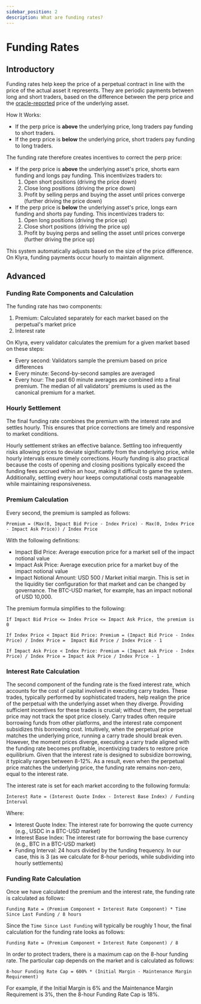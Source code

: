```yaml
---
sidebar_position: 2
description: What are funding rates?
---
```


# Funding Rates

## Introductory
Funding rates help keep the price of a perpetual contract in line with the price of the actual asset it represents. They are periodic payments between long and short traders, based on the difference between the perp price and the [oracle-reported](./oracle.md) price of the underlying asset.

How It Works:
- If the perp price is **above** the underlying price, long traders pay funding to short traders.
- If the perp price is **below** the underlying price, short traders pay funding to long traders.

The funding rate therefore creates incentives to correct the perp price:
- If the perp price is **above** the underlying asset's price, shorts earn funding and longs pay funding. This incentivizes traders to:
  1. Open short positions (driving the price down)
  2. Close long positions (driving the price down)
  3. Profit by selling perps and buying the asset until prices converge (further driving the price down)
- If the perp price is **below** the underlying asset's price, longs earn funding and shorts pay funding. This incentivizes traders to:
  1. Open long positions (driving the price up)
  2. Close short positions (driving the price up)
  3. Profit by buying perps and selling the asset until prices converge (further driving the price up)

This system automatically adjusts based on the size of the price difference. On Klyra, funding payments occur hourly to maintain alignment.

## Advanced
### Funding Rate Components and Calculation
The funding rate has two components:
1. Premium: Calculated separately for each market based on the perpetual's market price
2. Interest rate

On Klyra, every validator calculates the premium for a given market based on these steps:
- Every second: Validators sample the premium based on price differences
- Every minute: Second-by-second samples are averaged
- Every hour: The past 60 minute averages are combined into a final premium. The median of all validators' premiums is used as the canonical premium for a market.

### Hourly Settlement
The final funding rate combines the premium with the interest rate and settles hourly. This ensures that price corrections are timely and responsive to market conditions.

Hourly settlement strikes an effective balance. Settling too infrequently risks allowing prices to deviate significantly from the underlying price, while hourly intervals ensure timely corrections. Hourly funding is also practical because the costs of opening and closing positions typically exceed the funding fees accrued within an hour, making it difficult to game the system. Additionally, settling every hour keeps computational costs manageable while maintaining responsiveness.

### Premium Calculation
Every second, the premium is sampled as follows:

`Premium = (Max(0, Impact Bid Price - Index Price) - Max(0, Index Price - Impact Ask Price)) / Index Price`

With the following definitions:
- Impact Bid Price: Average execution price for a market sell of the impact notional value
- Impact Ask Price: Average execution price for a market buy of the impact notional value
- Impact Notional Amount: USD 500 / Market initial margin. This is set in the liquidity tier configuration for that market and can be changed by governance. The BTC-USD market, for example, has an impact notional of USD 10,000.

The premium formula simplifies to the following:

`If Impact Bid Price <= Index Price <= Impact Ask Price, the premium is 0`    

`If Index Price < Impact Bid Price: Premium = (Impact Bid Price - Index Price) / Index Price =  Impact Bid Price / Index Price - 1`

`If Impact Ask Price < Index Price: Premium = (Impact Ask Price - Index Price) / Index Price = Impact Ask Price / Index Price - 1`

### Interest Rate Calculation
The second component of the funding rate is the fixed interest rate, which accounts for the cost of capital involved in executing carry trades. These trades, typically performed by sophisticated traders, help realign the price of the perpetual with the underlying asset when they diverge. Providing sufficient incentives for these trades is crucial; without them, the perpetual price may not track the spot price closely. Carry trades often require borrowing funds from other platforms, and the interest rate component subsidizes this borrowing cost. Intuitively, when the perpetual price matches the underlying price, running a carry trade should break even. However, the moment prices diverge, executing a carry trade aligned with the funding rate becomes profitable, incentivizing traders to restore price equilibrium. Given that the interest rate is designed to subsidize borrowing, it typically ranges between 8-12%. As a result, even when the perpetual price matches the underlying price, the funding rate remains non-zero, equal to the interest rate.

The interest rate is set for each market according to the following formula:

`Interest Rate = (Interest Quote Index - Interest Base Index) / Funding Interval`

Where:
- Interest Quote Index: The interest rate for borrowing the quote currency (e.g., USDC in a BTC-USD market)
- Interest Base Index: The interest rate for borrowing the base currency (e.g., BTC in a BTC-USD market)
- Funding Interval: 24 hours divided by the funding frequency. In our case, this is 3 (as we calculate for 8-hour periods, while subdividing into hourly settlements)

### Funding Rate Calculation

Once we have calculated the premium and the interest rate, the funding rate is calculated as follows:

`Funding Rate = (Premium Component + Interest Rate Component) * Time Since Last Funding / 8 hours` 

Since the `Time Since Last Funding` will typically be roughly 1 hour, the final calculation for the funding rate looks as follows:

`Funding Rate = (Premium Component + Interest Rate Component) / 8`

In order to protect traders, there is a maximum cap on the 8-hour funding rate. The particular cap depends on the market and is calculated as follows:

`8-hour Funding Rate Cap = 600% * (Initial Margin - Maintenance Margin Requirement)`

For example, if the Initial Margin is 6% and the Maintenance Margin Requirement is 3%, then the 8-hour Funding Rate Cap is 18%.
